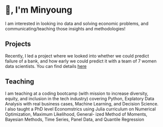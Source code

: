 # 👋, I'm Minyoung

I am interested in looking ino data and solving economic problems, and communicating/teaching those insights and methodologies!

## Projects
Recently, I led a project where we looked into whether we could predict failure of a bank, and how early we could predict it with a team of 7 women data scientists. You can find details [here](https://github.com/maggieroot39/ds4a-fall2021)

## Teaching
I am teaching at a coding bootcamp (with mission to increase diversity, equity,
and inclusion in the tech industry) covering Python, Explatory Data Analysis with real business cases, Machine Learning, and Decision Science. 
I also taught a PhD level Economstrics using Julia curriculum on Numerical Optimization, Maximum Likelihood, General-
ized Method of Moments, Bayesian Methods, Time Series, Panel Data, and Quantile Regression
